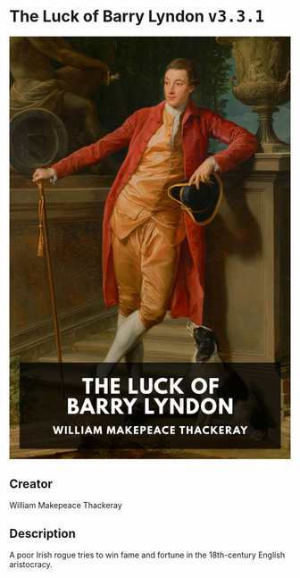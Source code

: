 
# The Luck of Barry Lyndon <kbd>v3.3.1</kbd>

<center>
  <img src="./cover-1024.jpg"/>
</center>

## Creator
William Makepeace Thackeray

## Description
A poor Irish rogue tries to win fame and fortune in the 18th-century English aristocracy.
